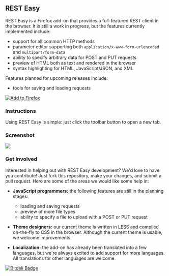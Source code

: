 ## REST Easy

REST Easy is a Firefox add-on that provides a full-featured REST client in the browser.
It is still a work in progress, but the features currently implemented include:

 - support for all common HTTP methods
 - parameter editor supporting both `application/x-www-form-urlencoded` and `multipart/form-data`
 - ability to specify arbitrary data for POST and PUT requests
 - preview of HTML both as text and rendered in the browser
 - syntax highlighting for HTML, JavaScript/JSON, and XML

Features planned for upcoming releases include:

 - tools for saving and loading requests

[![Add to Firefox](http://i.stack.imgur.com/JE1T5.png)](https://addons.mozilla.org/en-US/firefox/addon/rest-easy/)

### Instructions

Using REST Easy is simple: just click the toolbar button to open a new tab.

### Screenshot

[![](http://i.stack.imgur.com/CXgHZ.png)](http://i.stack.imgur.com/CXgHZ.png)

### Get Involved

Interested in helping out with REST Easy development?
We'd love to have you contribute!
Just fork this repository, make your changes, and submit a pull request.
Here are some of the areas we would like some help in:

 - **JavaScript programmers:** the following features are still in the planning stages:

     - loading and saving requests
     - preview of more file types
     - ability to specify a file to upload with a POST or PUT request

 - **Theme designers:** our current theme is written in LESS and compiled on-the-fly to CSS in the browser.
   Although the current theme is usable, we welcome improvements.

 - **Localization:** the add-on has already been translated into a few languages, but we're always excited to add support for more languages.
   All translations for other languages are welcome.

[![Bitdeli Badge](https://d2weczhvl823v0.cloudfront.net/nathan-osman/rest-easy/trend.png)](https://bitdeli.com/free "Bitdeli Badge")
